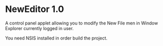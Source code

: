 NewEditor 1.0
===

A control panel applet allowing you to modify the New File men in Window Explorer currently logged in user.

You need NSIS installed in order build the project.
